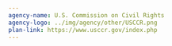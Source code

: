 ```yaml
---
agency-name: U.S. Commission on Civil Rights
agency-logo: ../img/agency/other/USCCR.png
plan-link: https://www.usccr.gov/index.php
---
```

